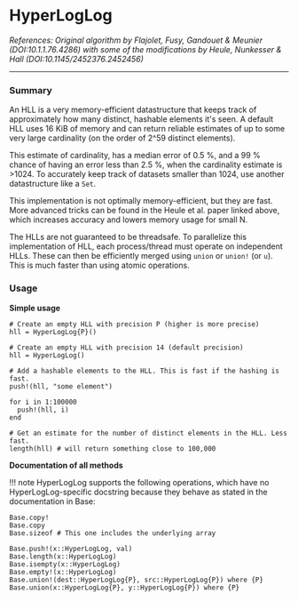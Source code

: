 # HyperLogLog
_References: Original algorithm by Flajolet, Fusy, Gandouet & Meunier (DOI:10.1.1.76.4286) with some of the modifications by Heule, Nunkesser & Hall (DOI:10.1145/2452376.2452456)_

---

### Summary

An HLL is a very memory-efficient datastructure that keeps track of approximately how many distinct, hashable elements it's seen. A default HLL uses 16 KiB of memory and can return reliable estimates of up to some very large cardinality (on the order of 2^59 distinct elements).

This estimate of cardinality, has a median error of 0.5 %, and a 99 % chance of having an error less than 2.5 %, when the cardinality estimate is >1024. To accurately keep track of datasets smaller than 1024, use another datastructure like a `Set`.

This implementation is not optimally memory-efficient, but they are fast. More advanced tricks can be found in the Heule et al. paper linked above, which increases accuracy and lowers memory usage for small N.

The HLLs are not guaranteed to be threadsafe. To parallelize this implementation of HLL, each process/thread must operate on independent HLLs. These can then be efficiently merged using `union` or `union!` (or `∪`). This is much faster than using atomic operations.

### Usage

__Simple usage__

```
# Create an empty HLL with precision P (higher is more precise)
hll = HyperLogLog{P}()

# Create an empty HLL with precision 14 (default precision)
hll = HyperLogLog()

# Add a hashable elements to the HLL. This is fast if the hashing is fast.
push!(hll, "some element")

for i in 1:100000
  push!(hll, i)
end

# Get an estimate for the number of distinct elements in the HLL. Less fast.
length(hll) # will return something close to 100,000
```

__Documentation of all methods__

!!! note
    HyperLogLog supports the following operations, which have no HyperLogLog-specific docstring because they behave as stated in the documentation in Base:

```
Base.copy!
Base.copy
Base.sizeof # This one includes the underlying array
```

```@docs
Base.push!(x::HyperLogLog, val)
Base.length(x::HyperLogLog)
Base.isempty(x::HyperLogLog)
Base.empty!(x::HyperLogLog)
Base.union!(dest::HyperLogLog{P}, src::HyperLogLog{P}) where {P}
Base.union(x::HyperLogLog{P}, y::HyperLogLog{P}) where {P}
```
